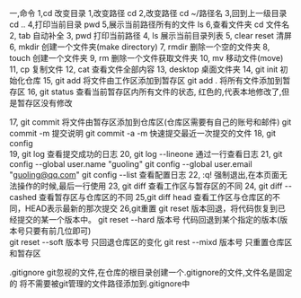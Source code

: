 一,命令
1,cd  改变目录
      1,改变路径                cd
      2,改变路径                cd ~/路径名
      3,回到上一级目录           cd .. 
      4,打印当前目录             pwd
      5,展示当前路径所有的文件    ls
      6,查看文件夹               cd 文件名
2,  tab         自动补全
3,  pwd         打印当前路径
4,  ls          展示当前目录列表
5,  clear reset 清屏
6,   mkdir      创建一个文件夹(make directory)
7,   rmdir      删除一个空的文件夹
8,    touch     创建一个文件夹
9,    rm        删除一个文件获取文件夹
10,   mv        移动文件(move)
11,   cp        复制文件
12,   cat       查看文件全部内容
13,   desktop   桌面文件夹
14,  git init     初始化仓库
15,  git add      将文件由工作区添加到暂存区
    git add .      将所有文件添加到暂存区
16,  git status   查看当前暂存区内所有文件的状态,
                   红色的,代表本地修改了,但是暂存区没有修改
    
17,  git commit    将文件由暂存区添加到仓库区(仓库区需要有自己的账号和邮件)
          git commit -m      提交说明
          git commit -a -m   快速提交最近一次提交的文件
18,  git config  
19,  git log            查看提交成功的日志
20,  git log --lineone   通过一行查看日志
21,  git config --global user.name "guoling"
     git config --global user.email "guoling@qq.com"
     git config --list    查看配置日志
22,  :q!   强制退出,在本页面无法操作的时候,最后一行使用
23,   git diff     查看工作区与暂存区的不同
24,   git diff --cashed   查看暂存区与仓库区的不同
25,git diff head    查看工作区与仓库区的不同，HEAD表示最新的那次提交
26,git重置
git reset      版本回退，将代码恢复到已经提交的某一个版本中。
git reset --hard 版本号  代码回退到某个指定的版本(版本号只要有前几位即可)   
git reset --soft 版本号   只回退仓库区的变化
git rest  --mixd 版本号   只重置仓库区和暂存区
  


.gitignore    git忽视的文件,在仓库的根目录创建一个.gitignore的文件,文件名是固定的
              将不需要被git管理的文件路径添加到.gitignore中

